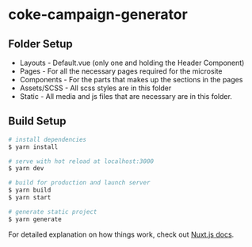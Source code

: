 # coke-campaign-generator

## Folder Setup
- Layouts - Default.vue (only one and holding the Header Component)
- Pages - For all the necessary pages required for the microsite
- Components - For the parts that makes up the sections in the pages
- Assets/SCSS - All scss styles are in this folder
- Static - All media and js files that are necessary are in this folder.


## Build Setup

```bash
# install dependencies
$ yarn install

# serve with hot reload at localhost:3000
$ yarn dev

# build for production and launch server
$ yarn build
$ yarn start

# generate static project
$ yarn generate
```

For detailed explanation on how things work, check out [Nuxt.js docs](https://nuxtjs.org).

